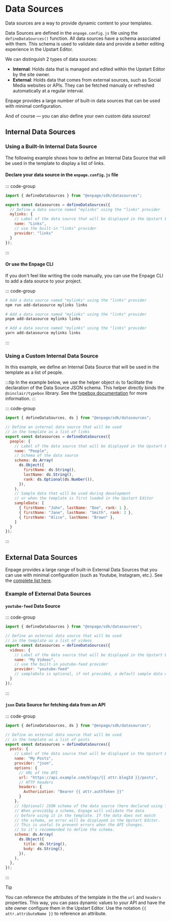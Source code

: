 # Data Sources

Data sources are a way to provide dynamic content to your templates.

Data Sources are defined in the `enpage.config.js` file using the `defineDataSources()` function.
All data sources have a schema associated with them. This schema is used to validate data and provide a better editing experience in the Upstart Editor.

We can distinguish 2 types of data sources:

- **Internal**: Holds data that is managed and edited within the Upstart Editor by the site owner.
- **External**:  Holds data that comes from external sources, such as Social Media websites or APIs. They can be fetched manualy or refreshed automatically at a regular interval.

Enpage provides a large number of built-in data sources that can be used with minimal configuration.

And of course — you can also define your own custom data sources!



## Internal Data Sources

### Using a Built-In Internal Data Source

The following example shows how to define an Internal Data Source that will be used in the
template to display a list of links.


#### Declare your data source in the `enpage.config.js` file

::: code-group

```javascript [enpage.config.js]
import { defineDataSources } from "@enpage/sdk/datasources";

export const datasources = defineDataSources({
  // Define a data source named "mylinks" using the "links" provider
  mylinks: {
    // Label of the data source that will be displayed in the Upstart Editor
    name: "Links",
    // use the built-in "links" provider
    provider: "links"
  }
});
```
:::

#### Or use the Enpage CLI

If you don't feel like writing the code manually, you can use the Enpage CLI to add a data source to your project.


::: code-group
```bash [npm]
# Add a data source named "mylinks" using the "links" provider
npm run add-datasource mylinks links
```

```bash [pnpm]
# Add a data source named "mylinks" using the "links" provider
pnpm add-datasource mylinks links
```

```bash [yarn]
# Add a data source named "mylinks" using the "links" provider
yarn add-datasource mylinks links
```
:::

### Using a Custom Internal Data Source

In this example, we define an Internal Data Source that will be used in the template as a list of people.

:::tip
In the example below, we use the helper object `ds` to facilitate the declaration of the Data Source JSON schema.
This helper directly binds the `@sinclair/typebox` library.
See the [typebox documentation](https://github.com/sinclairzx81/typebox) for more information.
:::


::: code-group

```javascript [enpage.config.js]
import { defineDataSources, ds } from "@enpage/sdk/datasources";

// Define an internal data source that will be used
// in the template as a list of links
export const datasources = defineDataSources({
  people: {
    // Label of the data source that will be displayed in the Upstart Editor
    name: "People",
    // Schema of the data source
    schema: ds.Array(
      ds.Object({
        firstName: ds.String(),
        lastName: ds.String(),
        rank: ds.Optional(ds.Number()),
      }),
    ),
    // Sample data that will be used during development
    // or when the template is first loaded in the Upstart Editor
    sampleData: [
      { firstName: "John", lastName: "Doe", rank: 1 },
      { firstName: "Jane", lastName: "Smith", rank: 2 },
      { firstName: "Alice", lastName: "Brown" },
    ]
  }
});
```

:::

## External Data Sources


Enpage provides a large range of built-in External Data Sources that you can use with minimal configuration (such as Youtube, Instagram, etc.). See the [complete list here](./external/).

### Example of External Data Sources

#### `youtube-feed` Data Source

::: code-group

```javascript [enpage.config.js]
import { defineDataSources } from "@enpage/sdk/datasources";

// Define an external data source that will be used
// in the template as a list of videos
export const datasources = defineDataSources({
  videos: {
    // Label of the data source that will be displayed in the Upstart Editor
    name: "My Videos",
    // use the built-in youtube-feed provider
    provider: "youtube-feed"
    // sampleData is optional, if not provided, a default sample data will be used
  }
});
```

:::

#### `json` Data Source for fetching data from an API

::: code-group

```javascript [enpage.config.js]
import { defineDataSources, ds } from "@enpage/sdk/datasources";

// Define an external data source that will be used
// in the template as a list of posts
export const datasources = defineDataSources({
  posts: {
    // Label of the data source that will be displayed in the Upstart Editor
    name: "My Posts",
    provider: "json",
    options: {
      // URL of the API
      url: "https://api.example.com/blogs/{{ attr.blogId }}/posts",
      // HTTP headers
      headers: {
        Authorization: "Bearer {{ attr.authToken }}"
      }
    },
    // (Optional) JSON schema of the data source (here declared using Typebox)
    // When providibg a schema, Enpage will validate the data
    // before using it in the template. If the data does not match
    // the schema, an error will be displayed in the Upstart Editor.
    // This is useful to prevent errors when the API changes.
    // So it's recommended to define the schema.
    schema: ds.Array(
      ds.Object({
        title: ds.String(),
        body: ds.String(),
      }),
    ),
  },
});
```

:::

> [!TIP]
> You can reference the attributes of the template in the the `url` and `headers` properties.
This way, you can pass dynamic values to your API and have the site owner configure them in the Upstart Editor.
Use the notation <code v-pre>{{ attr.attributeName }}</code> to reference an attribute.

